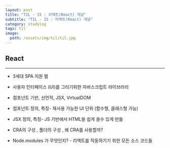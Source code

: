 ```yaml
---
layout: post
title: "TIL - 15 : 리액트(React) 개념"
subtitle: "TIL - 15 : 리액트(React) 개념"
category: studylog
tags: til
image:
  path: /assets/img/til/til.jpg
---
```



<!--more-->
## React  
---  

* 3세대 SPA 지원 웹  

* 사용자 인터페이스 (UI)를 그리기위한 자바스크립트 라이브러리  

* 컴포넌트 기반, 선언적, JSX, VirtualDOM  

* 컴포넌트 정의, 특징- 재사용 가능한 UI 단위 (함수형, 클래스형 가능)  

* JSX 정의, 특징- JS 기반에서 HTML을 쉽게 쓸수 있게 만듦  

* CRA의 구성 , 폴더의 구성 , 왜 CRA를 사용할까?

* Node.modules 가 무엇인지? - 리액트를 작동하기기 위한 모든 소스 코드들  






